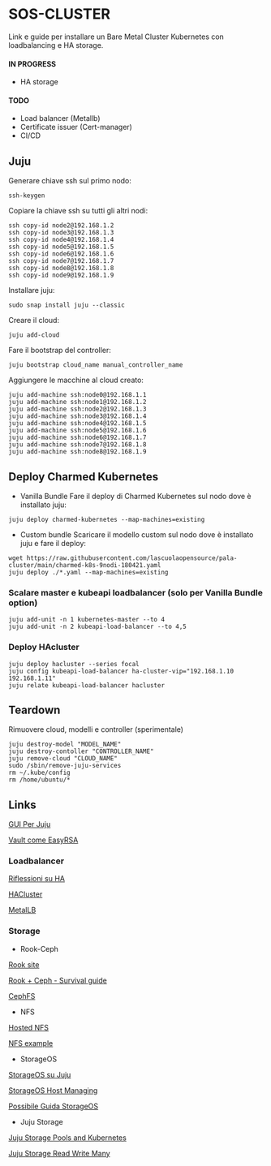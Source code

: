 # SOS-CLUSTER
Link e guide per installare un Bare Metal Cluster Kubernetes con loadbalancing e HA storage.

#### IN PROGRESS
- HA storage

#### TODO
- Load balancer (Metallb)
- Certificate issuer (Cert-manager)
- CI/CD 

## Juju

Generare chiave ssh sul primo nodo:

```console
ssh-keygen
```

Copiare la chiave ssh su tutti gli altri nodi:

```console
ssh copy-id node2@192.168.1.2
ssh copy-id node3@192.168.1.3
ssh copy-id node4@192.168.1.4
ssh copy-id node5@192.168.1.5
ssh copy-id node6@192.168.1.6
ssh copy-id node7@192.168.1.7
ssh copy-id node8@192.168.1.8
ssh copy-id node9@192.168.1.9
```

Installare juju:

```console
sudo snap install juju --classic
```

Creare il cloud:

```console
juju add-cloud
```

Fare il bootstrap del controller:

```console
juju bootstrap cloud_name manual_controller_name
```

Aggiungere le macchine al cloud creato:

```console
juju add-machine ssh:node0@192.168.1.1
juju add-machine ssh:node1@192.168.1.2
juju add-machine ssh:node2@192.168.1.3
juju add-machine ssh:node3@192.168.1.4
juju add-machine ssh:node4@192.168.1.5
juju add-machine ssh:node5@192.168.1.6
juju add-machine ssh:node6@192.168.1.7
juju add-machine ssh:node7@192.168.1.8
juju add-machine ssh:node8@192.168.1.9

```

## Deploy Charmed Kubernetes

- Vanilla Bundle
Fare il deploy di Charmed Kubernetes sul nodo dove è installato juju:

```console
juju deploy charmed-kubernetes --map-machines=existing
```

- Custom bundle
Scaricare il modello custom sul nodo dove è installato juju e fare il deploy:

```console
wget https://raw.githubusercontent.com/lascuolaopensource/pala-cluster/main/charmed-k8s-9nodi-180421.yaml
juju deploy ./*.yaml --map-machines=existing
```

### Scalare master e kubeapi loadbalancer (solo per Vanilla Bundle option)

```console
juju add-unit -n 1 kubernetes-master --to 4
juju add-unit -n 2 kubeapi-load-balancer --to 4,5
```

### Deploy HAcluster 

```console
juju deploy hacluster --series focal
juju config kubeapi-load-balancer ha-cluster-vip="192.168.1.10 192.168.1.11"
juju relate kubeapi-load-balancer hacluster
```

## Teardown
Rimuovere cloud, modelli e controller (sperimentale)

```console
juju destroy-model "MODEL_NAME"
juju destroy-contoller "CONTROLLER_NAME"
juju remove-cloud "CLOUD_NAME"
sudo /sbin/remove-juju-services
rm ~/.kube/config
rm /home/ubuntu/*
```

## Links

[GUI Per Juju](https://jujucharms.com/new)

[Vault come EasyRSA](https://ubuntu.com/kubernetes/docs/using-vault)


### Loadbalancer

[Riflessioni su HA](https://ubuntu.com/kubernetes/docs/high-availability)

[HACluster](https://ubuntu.com/kubernetes/docs/hacluster)

[MetalLB](https://ubuntu.com/kubernetes/docs/metallb)


### Storage

[](https://softwareengineeringdaily.com/2019/01/11/why-is-storage-on-kubernetes-is-so-hard/)

- Rook-Ceph

[Rook site](rook.io)

[Rook + Ceph - Survival guide](https://www.cloudops.com/blog/the-ultimate-rook-and-ceph-survival-guide/)

[CephFS](https://ubuntu.com/kubernetes/docs/storage)

- NFS

[Hosted NFS](https://raymondc.net/2018/12/07/kubernetes-hosted-nfs-client.html)

[NFS example](https://github.com/kubernetes/examples/tree/master/staging/volumes/nfs)

- StorageOS

[StorageOS su Juju](https://juju.is/tutorials/deploying-storageos-on-kubernetes#1-overview)

[StorageOS Host Managing](https://docs.storageos.com/docs/operations/managing-host-storage)

[Possibile Guida StorageOS](https://laptrinhx.com/news/storageos-create-persistent-storage-in-your-charmed-kubernetes-cluster-rxzDQkO)

- Juju Storage

[Juju Storage Pools and Kubernetes](https://discourse.charmhub.io/t/persistent-storage-and-kubernetes/1078)

[Juju Storage Read Write Many](https://discourse.charmhub.io/t/upcoming-in-2-8-support-for-storage-on-deployments-and-daemonsets/2860)
